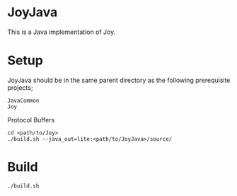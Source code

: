 JoyJava
=======

This is a Java implementation of Joy.

Setup
=====
JoyJava should be in the same parent directory as the following prerequisite projects;

    JavaCommon
    Joy

Protocol Buffers

    cd <path/to/Joy>
    ./build.sh --java_out=lite:<path/to/JoyJava>/source/

Build
=====

    ./build.sh
